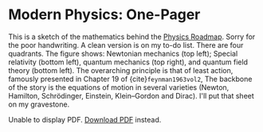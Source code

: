 # Modern Physics: One-Pager


This is a sketch of the mathematics behind the [Physics Roadmap](philosophy/25-physics-roadmap.md). 
Sorry for the poor handwriting. 
A clean version is on my to-do list. There are four quadrants. The figure shows: Newtonian mechanics (top left);
Special relativity (bottom left), quantum mechanics (top right), and quantum field theory (bottom left). 
The overarching principle is that of least action, famously presented in Chapter 19 of {cite}`feynman1963vol2`,
The backbone of the story is the equations of motion in several 
varieties (Newton, Hamilton, Schrödinger, Einstein, Klein–Gordon and Dirac).
I'll put that sheet on my gravestone.


<object data="../_static/29-physics-one-page.pdf" type="application/pdf" width="100%" height="800px">
  <p>Unable to display PDF. <a href="../_static/29-physics-one-page.pdf" download>Download PDF</a> instead.</p>
</object>
